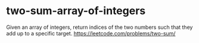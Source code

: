 # two-sum-array-of-integers
Given an array of integers, return indices of the two numbers such that they add up to a specific target. https://leetcode.com/problems/two-sum/ 
